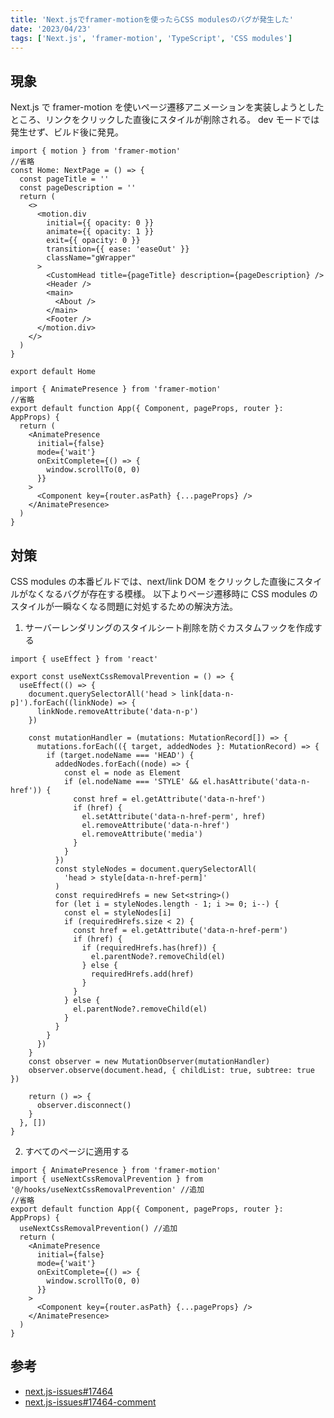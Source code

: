 ```yaml
---
title: 'Next.jsでframer-motionを使ったらCSS modulesのバグが発生した'
date: '2023/04/23'
tags: ['Next.js', 'framer-motion', 'TypeScript', 'CSS modules']
---
```


## 現象

Next.js で framer-motion を使いページ遷移アニメーションを実装しようとしたところ、リンクをクリックした直後にスタイルが削除される。
dev モードでは発生せず、ビルド後に発見。

```tsx:index.tsx
import { motion } from 'framer-motion'
//省略
const Home: NextPage = () => {
  const pageTitle = ''
  const pageDescription = ''
  return (
    <>
      <motion.div
        initial={{ opacity: 0 }}
        animate={{ opacity: 1 }}
        exit={{ opacity: 0 }}
        transition={{ ease: 'easeOut' }}
        className="gWrapper"
      >
        <CustomHead title={pageTitle} description={pageDescription} />
        <Header />
        <main>
          <About />
        </main>
        <Footer />
      </motion.div>
    </>
  )
}

export default Home
```

```tsx:_app.tsx
import { AnimatePresence } from 'framer-motion'
//省略
export default function App({ Component, pageProps, router }: AppProps) {
  return (
    <AnimatePresence
      initial={false}
      mode={'wait'}
      onExitComplete={() => {
        window.scrollTo(0, 0)
      }}
    >
      <Component key={router.asPath} {...pageProps} />
    </AnimatePresence>
  )
}
```

## 対策

CSS modules の本番ビルドでは、next/link DOM をクリックした直後にスタイルがなくなるバグが存在する模様。
以下よりページ遷移時に CSS modules のスタイルが一瞬なくなる問題に対処するための解決方法。

1. サーバーレンダリングのスタイルシート削除を防ぐカスタムフックを作成する

```tsx:useNextCssRemovalPrevention.tsx
import { useEffect } from 'react'

export const useNextCssRemovalPrevention = () => {
  useEffect(() => {
    document.querySelectorAll('head > link[data-n-p]').forEach((linkNode) => {
      linkNode.removeAttribute('data-n-p')
    })

    const mutationHandler = (mutations: MutationRecord[]) => {
      mutations.forEach(({ target, addedNodes }: MutationRecord) => {
        if (target.nodeName === 'HEAD') {
          addedNodes.forEach((node) => {
            const el = node as Element
            if (el.nodeName === 'STYLE' && el.hasAttribute('data-n-href')) {
              const href = el.getAttribute('data-n-href')
              if (href) {
                el.setAttribute('data-n-href-perm', href)
                el.removeAttribute('data-n-href')
                el.removeAttribute('media')
              }
            }
          })
          const styleNodes = document.querySelectorAll(
            'head > style[data-n-href-perm]'
          )
          const requiredHrefs = new Set<string>()
          for (let i = styleNodes.length - 1; i >= 0; i--) {
            const el = styleNodes[i]
            if (requiredHrefs.size < 2) {
              const href = el.getAttribute('data-n-href-perm')
              if (href) {
                if (requiredHrefs.has(href)) {
                  el.parentNode?.removeChild(el)
                } else {
                  requiredHrefs.add(href)
                }
              }
            } else {
              el.parentNode?.removeChild(el)
            }
          }
        }
      })
    }
    const observer = new MutationObserver(mutationHandler)
    observer.observe(document.head, { childList: true, subtree: true })

    return () => {
      observer.disconnect()
    }
  }, [])
}
```

2. すべてのページに適用する

```tsx:_app.tsx
import { AnimatePresence } from 'framer-motion'
import { useNextCssRemovalPrevention } from '@/hooks/useNextCssRemovalPrevention' //追加
//省略
export default function App({ Component, pageProps, router }: AppProps) {
  useNextCssRemovalPrevention() //追加
  return (
    <AnimatePresence
      initial={false}
      mode={'wait'}
      onExitComplete={() => {
        window.scrollTo(0, 0)
      }}
    >
      <Component key={router.asPath} {...pageProps} />
    </AnimatePresence>
  )
}
```

## 参考

- [next.js-issues#17464](https://github.com/vercel/next.js/issues/17464)
- [next.js-issues#17464-comment](https://github.com/vercel/next.js/issues/17464#issuecomment-1447335147)
